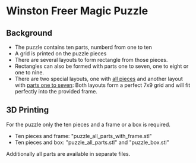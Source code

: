 
# Winston Freer Magic Puzzle

## Background

* The puzzle contains ten parts, numberd from one to ten
* A grid is printed on the puzzle pieces
* There are several layouts to form rectangle from those pieces. 
* Rectangles can also be formed with parts one to seven, one to eight or one to nine.
* There are two special layouts, one with [all pieces](https://github.com/olikraus/scad/blob/master/winston_freer/png/puzzle_start.png) 
 and another layout with [parts one to seven](https://github.com/olikraus/scad/blob/master/winston_freer/png/puzzle_step3.png):
 Both layouts form a perfect 7x9 grid and will fit perfectly into the provided frame.
 
 ## 3D Printing

For the puzzle only the ten pieces and a frame or a box is required.

* Ten pieces and frame: "puzzle_all_parts_with_frame.stl"
* Ten pieces and box: "puzzle_all_parts.stl" and "puzzle_box.stl"

Additionally all parts are available in separate files.




